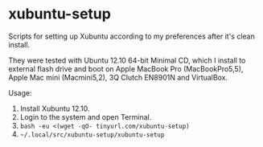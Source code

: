xubuntu-setup
=============

Scripts for setting up Xubuntu according to my preferences after it's clean install.

They were tested with Ubuntu 12.10 64-bit Minimal CD, which I install to external flash drive and boot on Apple MacBook Pro (MacBookPro5,5), Apple Mac mini (Macmini5,2), 3Q Clutch EN8901N and VirtualBox.

Usage:

1. Install Xubuntu 12.10.
2. Login to the system and open Terminal.
3. `bash -eu <(wget -qO- tinyurl.com/xubuntu-setup)`
4. `~/.local/src/xubuntu-setup/xubuntu-setup`

